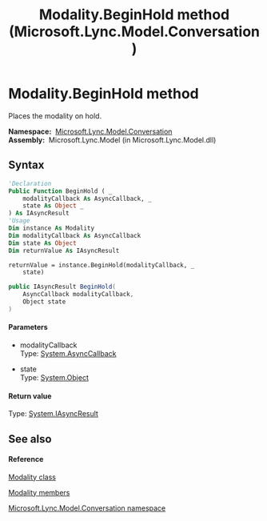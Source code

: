 ﻿---
title: Modality.BeginHold method  (Microsoft.Lync.Model.Conversation)
TOCTitle: 'BeginHold method '
ms:assetid: M:Microsoft.Lync.Model.Conversation.Modality.BeginHold(System.AsyncCallback,System.Object)_DI_3_UC_OCS14MrefLyncWPF
ms:mtpsurl: https://msdn.microsoft.com/en-us/library/microsoft.lync.model.conversation.modality.beginhold(v=office.15)
ms:contentKeyID: 48600561
ms.date: 07/28/2014
mtps_version: v=office.15
f1_keywords:
- Microsoft.Lync.Model.Conversation.Modality.BeginHold
dev_langs:
- CSharp
- JScript
- VB
- other
---

# Modality.BeginHold method

Places the modality on hold.

**Namespace:**  [Microsoft.Lync.Model.Conversation](microsoft-lync-model-conversation-namespace_2.md)  
**Assembly:**  Microsoft.Lync.Model (in Microsoft.Lync.Model.dll)

## Syntax

``` vb
'Declaration
Public Function BeginHold ( _
    modalityCallback As AsyncCallback, _
    state As Object _
) As IAsyncResult
'Usage
Dim instance As Modality
Dim modalityCallback As AsyncCallback
Dim state As Object
Dim returnValue As IAsyncResult

returnValue = instance.BeginHold(modalityCallback, _
    state)
```

``` csharp
public IAsyncResult BeginHold(
    AsyncCallback modalityCallback,
    Object state
)
```

#### Parameters

  - modalityCallback  
    Type: [System.AsyncCallback](http://msdn2.microsoft.com/en-us/library/ckbe7yh5)  

<!-- end list -->

  - state  
    Type: [System.Object](http://msdn2.microsoft.com/en-us/library/e5kfa45b)  

#### Return value

Type: [System.IAsyncResult](http://msdn2.microsoft.com/en-us/library/ft8a6455)  

## See also

#### Reference

[Modality class](modality-class-microsoft-lync-model-conversation_2.md)

[Modality members](modality-members-microsoft-lync-model-conversation_2.md)

[Microsoft.Lync.Model.Conversation namespace](microsoft-lync-model-conversation-namespace_2.md)

